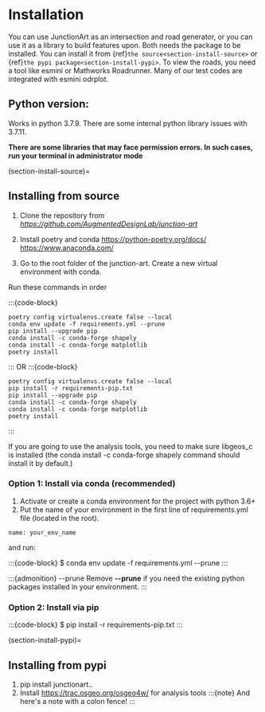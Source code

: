 # Installation

You can use JunctionArt as an intersection and road generator, or you can use it as a library to build features upon. Both needs the package to be installed. You can install it from {ref}`the source<section-install-source>` or {ref}`the pypi package<section-install-pypi>`. To view the roads, you need a tool like esmini or Mathworks Roadrunner. Many of our test codes are integrated with esmini odrplot.

## Python version:
Works in python 3.7.9. There are some internal python library issues with 3.7.11.

**There are some libraries that may face permission errors. In such cases, run your terminal in administrator mode**

(section-install-source)=
## Installing from source

1. Clone the repository from *https://github.com/AugmentedDesignLab/junction-art*

2. Install poetry and conda
https://python-poetry.org/docs/ 
https://www.anaconda.com/

3. Go to the root folder of the junction-art. Create a new virtual environment with conda.

Run these commands in order

:::{code-block}

    poetry config virtualenvs.create false --local
    conda env update -f requirements.yml --prune
    pip install --upgrade pip
    conda install -c conda-forge shapely
    conda install -c conda-forge matplotlib
    poetry install
:::
OR 
:::{code-block}

    poetry config virtualenvs.create false --local
    pip install -r requirements-pip.txt
    pip install --upgrade pip
    conda install -c conda-forge shapely
    conda install -c conda-forge matplotlib
    poetry install
:::


If you are going to use the analysis tools, you need to make sure libgeos_c is installed (the conda install -c conda-forge shapely command should install it by default.)


### Option 1: Install via conda (recommended)
1. Activate or create a conda environment for the project with python 3.6+
2. Put the name of your environment in the first line of requirements.yml file (located in the root).

```
name: your_env_name
```

and run:

:::{code-block}
$ conda env update -f requirements.yml --prune
:::

:::{admonition} --prune
Remove **--prune** if you need the existing python packages installed in your environment.
:::


### Option 2: Install via pip

:::{code-block}
$ pip install -r requirements-pip.txt
:::

(section-install-pypi)=
## Installing from pypi

1. pip install junctionart..
2. Install https://trac.osgeo.org/osgeo4w/ for analysis tools
:::{note}
And here's a note with a colon fence!
:::

